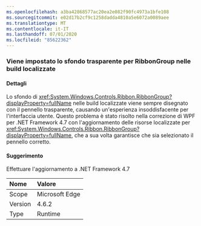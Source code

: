 ```yaml
---
ms.openlocfilehash: a3ba42868577ac20ea2e082f90fc4973a1bfe108
ms.sourcegitcommit: e02d17b2cf9c1258dadda4810a5e6072a0089aee
ms.translationtype: MT
ms.contentlocale: it-IT
ms.lasthandoff: 07/01/2020
ms.locfileid: "85622362"
---
```

### <a name="ribbongroup-background-is-set-to-transparent-in-localized-builds"></a>Viene impostato lo sfondo trasparente per RibbonGroup nelle build localizzate

#### <a name="details"></a>Dettagli

Lo sfondo di <xref:System.Windows.Controls.Ribbon.RibbonGroup?displayProperty=fullName> nelle build localizzate viene sempre disegnato con il pennello trasparente, causando un'esperienza insoddisfacente per l'interfaccia utente. Questo problema è stato risolto nella correzione di WPF per .NET Framework 4.7 con l'aggiornamento delle risorse localizzate per <xref:System.Windows.Controls.Ribbon.RibbonGroup?displayProperty=fullName>, che a sua volta garantisce che sia selezionato il pennello corretto.

#### <a name="suggestion"></a>Suggerimento

Effettuare l'aggiornamento a .NET Framework 4.7

| Nome    | Valore       |
|:--------|:------------|
| Scope   |Microsoft Edge|
|Version|4.6.2|
|Type|Runtime|
